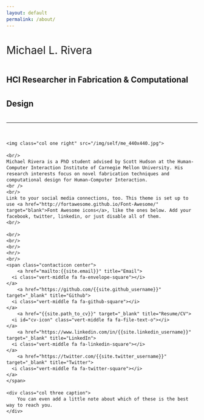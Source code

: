 ```yaml
---
layout: default
permalink: /about/
---
```

<div class="header-bar">
  <h1 style="font-weight: 400;">Michael L. Rivera</h1>
  <h2 style="line-height:3.0em">HCI Researcher in Fabrication &amp; Computational Design</h2>
  <hr>
</div>
<br/>

<div class="post">
  <article class="post-content">

	<img class="col one right" src="/img/self/me_440x440.jpg">

	<br/>
	Michael Rivera is a PhD student advised by Scott Hudson at the Human-Computer Interaction Institute of Carnegie Mellon University. His research interests focus on novel fabrication techniques and computational design for Human-Computer Interaction.  
	<br />
	<br/>
	Link to your social media connections, too. This theme is set up to use <a href="http://fortawesome.github.io/Font-Awesome/" target="blank">Font Awesome icons</a>, like the ones below. Add your facebook, twitter, linkedin, or just disable all of them.
	<br/>

	<br/>
	<br/>
	<br/>
	<hr/>
	<br/>
	<span class="contacticon center">
		<a href="mailto:{{site.email}}" title="Email">
      <i class="vert-middle fa fa-envelope-square"></i>
    </a>
		<a href="https://github.com/{{site.github_username}}" target="_blank" title="Github">
      <i class="vert-middle fa fa-github-square"></i>
    </a>
		<a href="{{site.path_to_cv}}" target="_blank" title="Resume/CV">
      <i id="cv-icon" class="vert-middle fa fa-file-text-o"></i>
    </a>
		<a href="https://www.linkedin.com/in/{{site.linkedin_username}}" target="_blank" title="LinkedIn">
      <i class="vert-middle fa fa-linkedin-square"></i>
    </a>
		<a href="https://twitter.com/{{site.twitter_username}}" target="_blank" title="Twitter">
      <i class="vert-middle fa fa-twitter-square"></i>
    </a>
	</span>

	<div class="col three caption">
		You can even add a little note about which of these is the best way to reach you.
	</div>

  </article>

</div>

